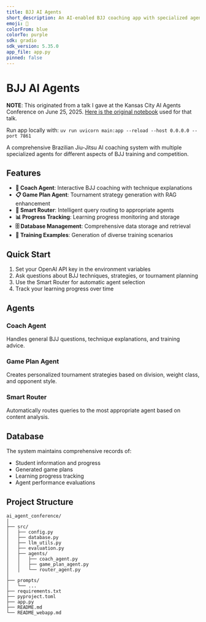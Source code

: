 ```yaml
---
title: BJJ AI Agents
short_description: An AI-enabled BJJ coaching app with specialized agents.
emoji: 🥋
colorFrom: blue
colorTo: purple
sdk: gradio
sdk_version: 5.35.0
app_file: app.py
pinned: false
---
```


# BJJ AI Agents

**NOTE**: This originated from a talk I gave at the Kansas City AI Agents Conference on June 25, 2025. [Here is the original notebook](https://github.com/faraday-academy/bjj-ai-agents-notebook) used for that talk.

Run app locally with: `uv run uvicorn main:app --reload --host 0.0.0.0 --port 7861`

A comprehensive Brazilian Jiu-Jitsu AI coaching system with multiple specialized agents for different aspects of BJJ training and competition.

## Features

- **🤖 Coach Agent**: Interactive BJJ coaching with technique explanations
- **📋 Game Plan Agent**: Tournament strategy generation with RAG enhancement
- **🎯 Smart Router**: Intelligent query routing to appropriate agents
- **📊 Progress Tracking**: Learning progress monitoring and storage
- **🗄️ Database Management**: Comprehensive data storage and retrieval
- **🎲 Training Examples**: Generation of diverse training scenarios

## Quick Start

1. Set your OpenAI API key in the environment variables
2. Ask questions about BJJ techniques, strategies, or tournament planning
3. Use the Smart Router for automatic agent selection
4. Track your learning progress over time

## Agents

### Coach Agent
Handles general BJJ questions, technique explanations, and training advice.

### Game Plan Agent
Creates personalized tournament strategies based on division, weight class, and opponent style.

### Smart Router
Automatically routes queries to the most appropriate agent based on content analysis.

## Database

The system maintains comprehensive records of:
- Student information and progress
- Generated game plans
- Learning progress tracking
- Agent performance evaluations

## Project Structure

```
ai_agent_conference/
│
├── src/
│   ├── config.py
│   ├── database.py
│   ├── llm_utils.py
│   ├── evaluation.py
│   ├── agents/
│   │   ├── coach_agent.py
│   │   ├── game_plan_agent.py
│   │   └── router_agent.py
│
├── prompts/
│   └── ...
├── requirements.txt
├── pyproject.toml
├── app.py
├── README.md
└── README_webapp.md
```
